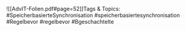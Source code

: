 
![[AdvIT-Folien.pdf#page=52]]Tags & Topics:
   #SpeicherbasierteSynchronisation
   #speicherbasiertesynchronisation
   #Regelbevor
   #regelbevor
   #Bgeschachtelte